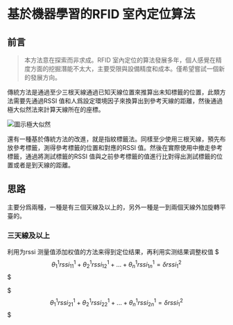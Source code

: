 # 基於機器學習的RFID 室內定位算法

## 前言
> 本方法意在探索而非求成。RFID 室內定位的算法發展多年，個人感覺在精度方面的挖掘潛能不太大，主要受限與設備精度和成本。僅希望嘗試一個新的發展方向。

傳統方法是通過至少三根天線通過已知天線位置來推算出未知標籤的位置，此類方法需要先通過RSSI 值和人爲設定環境因子來換算出到參考天線的距離，然後通過極大似然法來計算天線所在的座標。

![圖示極大似然](https://raw.githubusercontent.com/axionl/RFID-indoor-positioning/master/python3/fig/%E6%A5%B5%E5%A4%A7%E4%BC%BC%E7%84%B6%E6%B3%95.svg?token=AIAeqBd2vbscD6gEf5JxPubMl4kRGwCqks5ZGw56wA%3D%3D)

還有一種基於傳統方法的改進，就是指紋標籤法。同樣至少使用三根天線，預先布放參考標籤，測得參考標籤的位置和對應的RSSI 值。然後在實際使用中撤走參考標籤，通過將測試標籤的RSSI 值與之前參考標籤的值進行比對得出測試標籤的位置或者是到天線的距離。

## 思路
主要分爲兩種，一種是有三個天線及以上的，另外一種是一到兩個天線外加旋轉平臺的。

### 三天線及以上


利用为rssi 测量值添加权值的方法来得到定位结果，再利用实测结果调整权值
$$$ \theta_{1}^{1}rssi_{11}^{1}+\theta_{2}^{1}rssi_{12}^{1}+...+\theta_{n}^{1}rssi_{1n}^{1} = \delta rssi_{1}^2 $$$

$$$ \theta_{1}^{1}rssi_{21}^{1}+\theta_{2}^{1}rssi_{22}^{1}+...+\theta_{n}^{1}rssi_{2n}^{1} = \delta rssi_{1}^2 $$$


